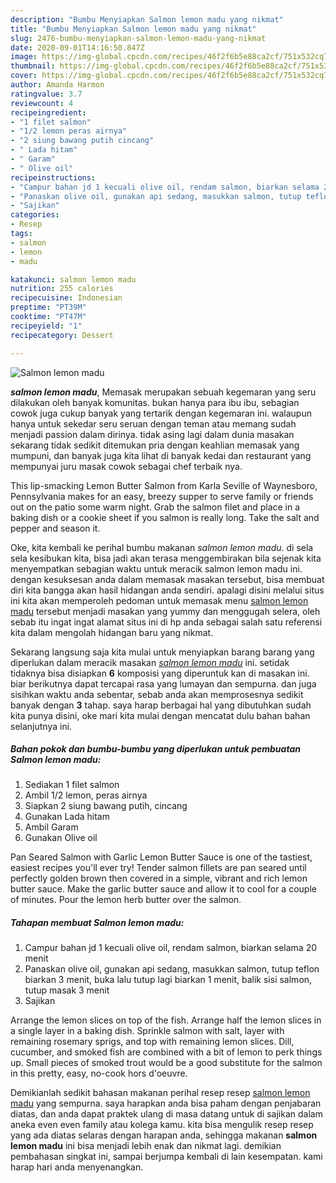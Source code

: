 ```yaml
---
description: "Bumbu Menyiapkan Salmon lemon madu yang nikmat"
title: "Bumbu Menyiapkan Salmon lemon madu yang nikmat"
slug: 2476-bumbu-menyiapkan-salmon-lemon-madu-yang-nikmat
date: 2020-09-01T14:16:50.847Z
image: https://img-global.cpcdn.com/recipes/46f2f6b5e88ca2cf/751x532cq70/salmon-lemon-madu-foto-resep-utama.jpg
thumbnail: https://img-global.cpcdn.com/recipes/46f2f6b5e88ca2cf/751x532cq70/salmon-lemon-madu-foto-resep-utama.jpg
cover: https://img-global.cpcdn.com/recipes/46f2f6b5e88ca2cf/751x532cq70/salmon-lemon-madu-foto-resep-utama.jpg
author: Amanda Harmon
ratingvalue: 3.7
reviewcount: 4
recipeingredient:
- "1 filet salmon"
- "1/2 lemon peras airnya"
- "2 siung bawang putih cincang"
- " Lada hitam"
- " Garam"
- " Olive oil"
recipeinstructions:
- "Campur bahan jd 1 kecuali olive oil, rendam salmon, biarkan selama 20 menit"
- "Panaskan olive oil, gunakan api sedang, masukkan salmon, tutup teflon biarkan 3 menit, buka lalu tutup lagi biarkan 1 menit, balik sisi salmon, tutup masak 3 menit"
- "Sajikan"
categories:
- Resep
tags:
- salmon
- lemon
- madu

katakunci: salmon lemon madu 
nutrition: 255 calories
recipecuisine: Indonesian
preptime: "PT39M"
cooktime: "PT47M"
recipeyield: "1"
recipecategory: Dessert

---
```



![Salmon lemon madu](https://img-global.cpcdn.com/recipes/46f2f6b5e88ca2cf/751x532cq70/salmon-lemon-madu-foto-resep-utama.jpg)

<b><i>salmon lemon madu</i></b>, Memasak merupakan sebuah kegemaran yang seru dilakukan oleh banyak komunitas. bukan hanya para ibu ibu, sebagian cowok juga cukup banyak yang tertarik dengan kegemaran ini. walaupun hanya untuk sekedar seru seruan dengan teman atau memang sudah menjadi passion dalam dirinya. tidak asing lagi dalam dunia masakan sekarang tidak sedikit ditemukan pria dengan keahlian memasak yang mumpuni, dan banyak juga kita lihat di banyak kedai dan restaurant yang mempunyai juru masak cowok sebagai chef terbaik nya.

This lip-smacking Lemon Butter Salmon from Karla Seville of Waynesboro, Pennsylvania makes for an easy, breezy supper to serve family or friends out on the patio some warm night. Grab the salmon filet and place in a baking dish or a cookie sheet if you salmon is really long. Take the salt and pepper and season it.

Oke, kita kembali ke perihal bumbu makanan <i>salmon lemon madu</i>. di sela sela kesibukan kita, bisa jadi akan terasa menggembirakan bila sejenak kita menyempatkan sebagian waktu untuk meracik salmon lemon madu ini. dengan kesuksesan anda dalam memasak masakan tersebut, bisa membuat diri kita bangga akan hasil hidangan anda sendiri. apalagi disini melalui situs ini kita akan memperoleh pedoman untuk memasak menu <u>salmon lemon madu</u> tersebut menjadi masakan yang yummy dan menggugah selera, oleh sebab itu ingat ingat alamat situs ini di hp anda sebagai salah satu referensi kita dalam mengolah hidangan baru yang nikmat.


Sekarang langsung saja kita mulai untuk menyiapkan barang barang yang diperlukan dalam meracik masakan <u><i>salmon lemon madu</i></u> ini. setidak tidaknya bisa disiapkan <b>6</b> komposisi yang diperuntuk kan di masakan ini. biar berikutnya dapat tercapai rasa yang lumayan dan sempurna. dan juga sisihkan waktu anda sebentar, sebab anda akan memprosesnya sedikit banyak dengan <b>3</b> tahap. saya harap berbagai hal yang dibutuhkan sudah kita punya disini, oke mari kita mulai dengan mencatat dulu bahan bahan selanjutnya ini.

<!--inarticleads1-->

##### Bahan pokok dan bumbu-bumbu yang diperlukan untuk pembuatan Salmon lemon madu:

1. Sediakan 1 filet salmon
1. Ambil 1/2 lemon, peras airnya
1. Siapkan 2 siung bawang putih, cincang
1. Gunakan  Lada hitam
1. Ambil  Garam
1. Gunakan  Olive oil


Pan Seared Salmon with Garlic Lemon Butter Sauce is one of the tastiest, easiest recipes you&#39;ll ever try! Tender salmon fillets are pan seared until perfectly golden brown then covered in a simple, vibrant and rich lemon butter sauce. Make the garlic butter sauce and allow it to cool for a couple of minutes. Pour the lemon herb butter over the salmon. 

<!--inarticleads2-->

##### Tahapan membuat Salmon lemon madu:

1. Campur bahan jd 1 kecuali olive oil, rendam salmon, biarkan selama 20 menit
1. Panaskan olive oil, gunakan api sedang, masukkan salmon, tutup teflon biarkan 3 menit, buka lalu tutup lagi biarkan 1 menit, balik sisi salmon, tutup masak 3 menit
1. Sajikan


Arrange the lemon slices on top of the fish. Arrange half the lemon slices in a single layer in a baking dish. Sprinkle salmon with salt, layer with remaining rosemary sprigs, and top with remaining lemon slices. Dill, cucumber, and smoked fish are combined with a bit of lemon to perk things up. Small pieces of smoked trout would be a good substitute for the salmon in this pretty, easy, no-cook hors d&#39;oeuvre. 

Demikianlah sedikit bahasan makanan perihal resep resep <u>salmon lemon madu</u> yang sempurna. saya harapkan anda bisa paham dengan penjabaran diatas, dan anda dapat praktek ulang di masa datang untuk di sajikan dalam aneka even even family atau kolega kamu. kita bisa mengulik resep resep yang ada diatas selaras dengan harapan anda, sehingga makanan <b>salmon lemon madu</b> ini bisa menjadi lebih enak dan nikmat lagi. demikian pembahasan singkat ini, sampai berjumpa kembali di lain kesempatan. kami harap hari anda menyenangkan.
